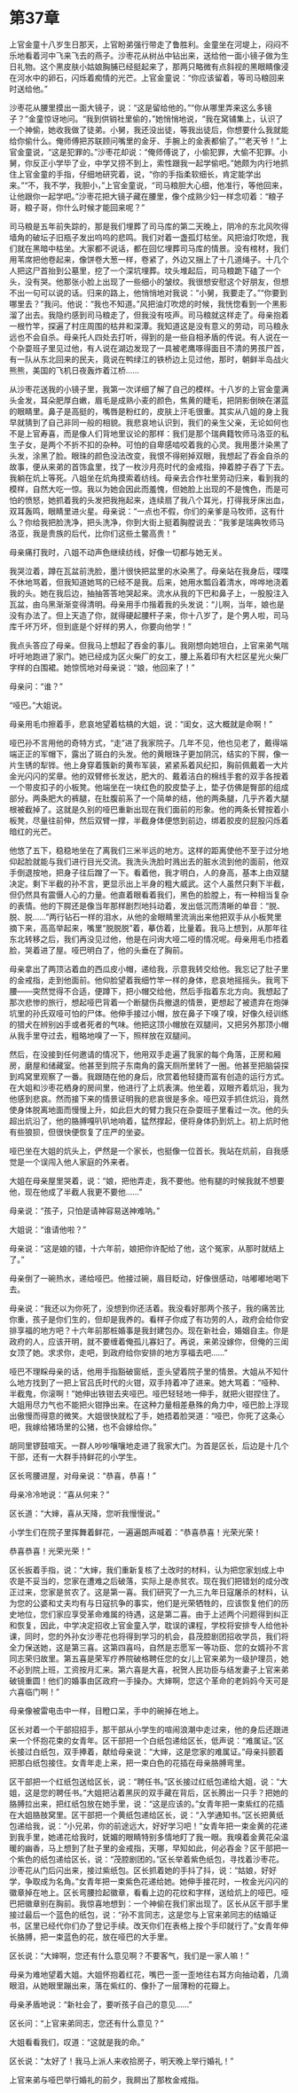 # 第37章

上官金童十八岁生日那天，上官盼弟强行带走了鲁胜利。金童坐在河堤上，闷闷不乐地看着河中飞来飞去的燕子。沙枣花从树丛中钻出来，送给他一面小镜子做为生日礼物。这个黑皮肤小姑娘胸脯已经挺起来了，那两只略微有点斜视的黑眼睛像浸在河水中的卵石，闪烁着痴情的光芒。上官金童说：“你应该留着，等司马粮回来时送给他。”

沙枣花从腰里摸出一面大镜子，说：“这是留给他的。”“你从哪里弄来这么多镜子？”金童惊讶地问。“我到供销社里偷的，”她悄悄地说，“我在窝铺集上，认识了一个神偷，她收我做了徒弟。小舅，我还没出徒，等我出徒后，你想要什么我就能给你偷什么。俺师傅把苏联顾问嘴里的金牙、手腕上的金表都偷了。”“老天爷！”上官金童说，“这是犯罪的。”沙枣花却说：“俺师傅说了，小偷犯罪，大偷不犯罪。小舅，你反正小学毕了业，中学又捞不到上，索性跟我一起学偷吧。”她颇为内行地抓住上官金童的手指，仔细地研究着，说，“你的手指柔软细长，肯定能学出来。”“不，我不学，我胆小，”上官金童说，“司马粮胆大心细，他准行，等他回来，让他跟你一起学吧。”沙枣花把大镜子藏在腰里，像个成熟少妇一样念叨着：“粮子哥，粮子哥，你什么时候才能回来呢？”

司马粮是五年前失踪的，那是我们埋葬了司马库的第二天晚上，阴冷的东北风吹得墙角的破坛子旧瓶子发出呜呜的悲鸣。我们对着一盏孤灯枯坐。风把油灯吹熄，我们就在黑暗中枯坐。大家都不说话，都在回忆埋葬司马库的情景。没有棺材，我们用苇席把他卷起来，像饼卷大葱一样，卷紧了，外边又捆上了十几道绳子。十几个人把这尸首抬到公墓里，挖了一个深坑埋葬。坟头堆起后，司马粮跪下磕了一个头，没有哭。他那张小脸上出现了一些细小的皱纹。我很想安慰这个好朋友，但想不出一句可以说的话。归来的路上，他悄悄地对我说：“小舅，我要走了。”“你要到哪里去？”我问。他说：“我也不知道。”风把油灯吹熄的时候，我恍惚看到一个黑影溜了出去。我隐约感到司马粮走了，但我没有吱声。司马粮就这样走了。母亲抱着一根竹竿，探遍了村庄周围的枯井和深潭。我知道这是没有意义的劳动，司马粮永远也不会自杀。母亲托人四处去打听，得到的是一些自相矛盾的传说。有人说在一个杂耍班子里见过他，有人说在湖边发现了一具被老鹰啄得面目不清的男孩尸首，有一队从东北回来的民夫，竟说在鸭绿江的铁桥边上见过他，那时，朝鲜半岛战火熊熊，美国的飞机日夜轰炸着江桥……

从沙枣花送我的小镜子里，我第一次详细了解了自己的模样。十八岁的上官金童满头金发，耳朵肥厚白嫩，眉毛是成熟小麦的颜色，焦黄的睫毛，把阴影倒映在湛蓝的眼睛里。鼻子是高挺的，嘴唇是粉红的，皮肤上汗毛很重。其实从八姐的身上我早就猜到了自己非同一般的相貌。我悲哀地认识到，我们的亲生父亲，无论如何也不是上官寿喜，而是像人们背地里议论的那样：我们是那个瑞典籍牧师马洛亚的私生子女，是两个不折不扣的杂种。可怕的自卑感啮咬着我的心灵。我用墨汁染黑了头发，涂黑了脸。眼珠的颜色没法改变，我恨不得剜掉双眼，我想起了吞金自杀的故事，便从来弟的首饰盒里，找了一枚沙月亮时代的金戒指，抻着脖子吞了下去。我躺在炕上等死。八姐坐在炕角摸索着纺线。母亲去合作社里劳动归来，看到我的模样，自然大吃一惊。我以为她会因此而羞愧，但她脸上出现的不是愧色，而是可怕的愤怒，她抓着我的头发把我拖起来，连续扇了我八个耳光，打得我牙床出血，双耳轰鸣，眼睛里进火星。母亲说：“一点也不假，你们的亲爹是马牧师，这有什么？你给我把脸洗净，把头洗净，你到大街上挺着胸膛说去：”我爹是瑞典牧师马洛亚，我是贵族的后代，比你们这些土鳖高贵！“

母亲痛打我时，八姐不动声色继续纺线，好像一切都与她无关。

我哭泣着，蹲在瓦盆前洗脸，墨汁很快把盆里的水染黑了。母亲站在我身后，喋喋不休地骂着，但我知道她骂的已经不是我。后来，她用水瓢舀着清水，哗哗地浇着我的头。她在我后边，抽抽答答地哭起来。流水从我的下巴和鼻子上，一股股注入瓦盆，由乌黑渐渐变得清明。母亲用手巾揩着我的头发说：“儿啊，当年，娘也是没有办法了。但上天造了你，就得硬起腰杆子来，你十八岁了，是个男人啦，司马库千坏万坏，但到底是个好样的男人，你要向他学！”

我点头答应了母亲。但我马上想起了吞金的事儿。我刚想向她坦白，上官来弟气喘吁吁地跑进了家门。她已经成为区火柴厂的女工，腰上系着印有大栏区星光火柴厂字样的白围裙。她惊慌地对母亲说：“娘，他回来了！”

母亲问：“谁？”

“哑巴。”大姐说。

母亲用毛巾擦着手，悲哀地望着枯槁的大姐，说：“闺女，这大概就是命啊！”

哑巴孙不言用他的奇特方式，“走”进了我家院子。几年不见，他也见老了，戴得端端正正的军帽下，露出了斑白的头发。他的黄眼珠子更加阴沉，结实的下腭，像一片生锈的犁铧。他上身穿着簇新的黄布军装，紧紧系着风纪扣，胸前佩戴着一大片金光闪闪的奖章。他的双臂修长发达，肥大的、戴着洁白的棉线手套的双手各按着一个带皮扣子的小板凳。他端坐在一块红色的胶皮垫子上，垫子仿佛是臀部的组成部分。两条肥大的裤腿，在肚腹前系了一个简单的结，他的两条腿，几乎齐着大腿根被截掉了。这就是久别的哑巴重新出现在我们面前的形象。他的两条长臂按着小板凳，尽量往前伸，然后双臂一撑，半截身体便悠到前边，绑着胶皮的屁股闪烁着暗红的光芒。

他悠了五下，稳稳地坐在了离我们三米半远的地方。这样的距离使他不至于过分地仰起脸就能与我们进行目光交流。我洗头洗脸时溅出去的脏水流到他的面前，他双手倒退按地，把身子往后蹭了一下。看着他，我才明白，人的身高，基本上由双腿决定。剩下半截的孙不言，更显示出上半身的粗大威武。这个人虽然只剩下半截，但仍然具有震慑人心的力量。他直着眼看着我们，黑色的脸膛上，有一种相当复杂的表情。他的下腭还是像当年那样剧烈地抖动着，发出低沉而清晰的单音：“脱、脱、脱……”两行钻石一样的泪水，从他的金眼睛里流淌出来他把双手从小板凳里摘下来，高高举起来，嘴里“脱脱脱”着，摹仿着，比量着。我马上想到，从那年往东北转移之后，我们再没见过他，他是在问询大哑二哑的情况呢。母亲用毛巾捂着脸，哭着进了屋。哑巴明白了，他的头垂在了胸前。

母亲拿出了两顶沾着血的西瓜皮小帽，递给我，示意我转交给他。我忘记了肚子里的金戒指，走到他面前。他仰脸望着我细竹竿一样的身体，悲哀地摇摇头。我弯下腰——突然觉得不合适，便蹲下，把小帽交给他，然后手指着东北方向。我想起了那次悲惨的旅行，想起哑巴背着一个断腿伤兵撤退的情景，更想起了被遗弃在炮弹坑里的孙氏双哑可怕的尸体。他伸手接过小帽，放在鼻子下嗅了嗅，好像久经训练的猎犬在辨别凶手或者死者的气味。他把这顶小帽放在双腿间，又把另外那顶小帽从我手里夺过去，粗略地嗅了一下，照样放在双腿间。

然后，在没接到任何邀请的情况下，他用双手走遍了我家的每个角落，正房和厢房，磨屋和储藏室。他甚至到院子东南角的露天厕所里转了一圈。他甚至把脑袋探到鸡窝里观察了一番。我跟随在他的身后，欣赏着他轻捷而富有创造的运行方式。在大姐和沙枣花栖身的房间里，他进行了上炕表演。他坐着，双眼齐着炕沿，我为他感到悲哀。然而接下来的情景证明我的悲哀很是多余。哑巴双手抓住炕沿，竟然使身体脱离地面而慢慢上升，如此巨大的臂力我只在杂耍班子里看过一次。他的头超出炕沿了，他的胳膊嘎叭叭地响着，猛然撑起，便将身体扔到炕上。初上炕时他有些狼狈，但很快便恢复了庄严的坐姿。

哑巴坐在大姐的炕头上，俨然是一个家长，也挺像一位首长。我站在炕前，自我感觉是一个误闯入他人家庭的外来者。

大姐在母亲屋里哭着，说：“娘，把他弄走，我不要他。他有腿的时候我就不想要他，现在他成了半截人我更不要他……”

母亲说：“孩子，只怕是请神容易送神难呐。”

大姐说：“谁请他啦？”

母亲说：“这是娘的错，十六年前，娘把你许配给了他，这个冤家，从那时就结上了。”

母亲倒了一碗热水，递给哑巴。他接过碗，眉目眨动，好像很感动，咕嘟嘟地喝下去。

母亲说：“我还以为你死了，没想到你还活着。我没看好那两个孩子，我的痛苦比你重，孩子是你们生的，但却是我养的。看样子你成了有功劳的人，政府会给你安排享福的地方吧？十六年前那桩婚事是我封建包办。现在新社会，婚姻自主。你是政府的人，应该开明，就不要缠着俺孤儿寡妇了。再说，来弟没嫁你，但俺的三闺女顶了她。求求你，走吧，到政府给你安排的地方享福去吧……”

哑巴不理睬母亲的话，他用手指豁破窗纸，歪头望着院子里的情景。大姐从不知什么地方找到了一把上官吕氏时代的火钳，双手持着冲了进来。她大骂着：“哑种、半截鬼，你滚啊！”她伸出铁钳去夹哑巴。哑巴轻轻地一伸手，就把火钳捏住了。大姐用尽力气也不能把火钳挣出来。在这种力量相差悬殊的角力中，哑巴脸上浮现出傲慢而得意的微笑。大姐很快就松了手，她捂着脸哭道：“哑巴，你死了这条心吧，我嫁给猪场里的公猪，也不会嫁给你。”

胡同里锣鼓喧天。一群人吵吵嚷嚷地走进了我家大门。为首是区长，后边是十几个干部，还有一大群手持鲜花的小学生。

区长弯腰进屋，对母亲说：“恭喜，恭喜！”

母亲冷冷地说：“喜从何来？”

区长道：“大婶，喜从天降，您听我慢慢说。”

小学生们在院子里挥舞着鲜花，一遍遍朗声喊着：“恭喜恭喜！光荣光荣！

恭喜恭喜！光荣光荣！“

区长扳着手指，说：“大婶，我们重新复核了土改时的材料，认为把您家划成上中农是不妥当的，您家在遭难之后破落，实际上是赤贫农。现在我们把错划的成分改正过来，您家是贫农了。这是第一喜。我们研究了一九三九年日寇屠杀的材料，认为您的公婆和丈夫均有与日寇抗争的事实，他们是光荣牺牲的，应该恢复他们的历史地位，您们家应享受革命难属的待遇，这是第二喜。由于上述两个问题得到纠正和恢复，因此，中学决定招收上官金童入学，耽误的课程，学校将安排专人给他补课，同时，您的外孙女沙枣花也将得到学习的机会，县茂腔剧团招收学员，我们将全力保送她，这是第三喜。这第四喜吗，自然是志愿军一等功臣、您的女婿孙不言同志荣归故里。第五喜是荣军疗养院破格聘任您的女儿上官来弟为一级护理员，她不必到院上班，工资按月汇来。第六喜是大喜，祝贺人民功臣与结发妻子上官来弟破镜重圆！他们的婚事由区政府一手操办。大婶啊，您这个革命的老妈妈今天可是六喜临门啊！”

母亲像被雷电击中一样，目瞪口呆，手中的碗掉在地上。

区长对着一个干部招招手，那干部从小学生的喧闹浪潮中走过来，他的身后还跟进来一个怀抱花束的女青年。区干部把一个白纸包递给区长，低声说：“难属证。”区长接过白纸包，双手捧着，献给母亲说：“大婶，这是您家的难属证。”母亲抖颤着把那白纸包接住。女青年走上来，把一束白色的花插在母亲胳膊弯里。

区干部把一个红纸包送给区长，说：“聘任书。”区长接过红纸包递给大姐，说：“大姐，这是您的聘任书。”大姐把沾着黑灰的双手藏在背后，区长腾出一只手？把她的胳膊拉出来，把红纸包放在她手里，说：“这是应该的。”女青年把一束紫红的花插在大姐胳肢窝里。区干部把一个黄纸包递给区长，说：“入学通知书。”区长把黄纸包递给我，说：“小兄弟，你的前途远大，好好学习吧！”女青年把一束金黄的花递到我手里，她递花给我时，妩媚的眼睛特别多情地盯了我一眼。我嗅着金黄花朵温暖的幽香，马上想到了肚子里的金戒指，天哪，早知如此，何必吞金？区干部把一个紫色的纸包递给区长，说：“茂腔剧团的。”区长举着紫色纸包，寻找着沙枣花。沙枣花从门后闪出来，接过紫纸包。区长抓着她的手抖了抖，说：“姑娘，好好学，争取成为名角。”女青年把一束紫色花递给她。她伸手接花时，一枚金光闪闪的徽章掉在地上。区长弯腰捡起徽章，看看上边的花纹和字样，送给炕上的哑巴。哑巴把徽章别在胸前。我惊喜地想到：一个神偷在我们家出现了。区长从区干部手里接过最后一个蓝色的纸包，说：“孙不言同志，这是您与上官来弟同志的结婚证书，区里已经代你们办了登记手续。改天你们在表格上按个手印就行了。”女青年伸长胳膊，把一束蓝色的花，放在哑巴的大手里。

区长说：“大婶啊，您还有什么意见啊？不要客气，我们是一家人嘛！”

母亲为难地望着大姐。大姐怀抱着红花，嘴巴一歪一歪地往右耳方向抽动着，几滴眼泪，从她眼里蹦出来，落在紫红的、像扑了一层薄粉的花瓣上。

母亲矛盾地说：“新社会了，要听孩子自己的意见……”

区长问：“上官来弟同志，您还有什么意见？”

大姐看看我们，叹道：“这就是我的命。”

区长说：“太好了！我马上派人来收拾房子，明天晚上举行婚礼！”

上官来弟与哑巴举行婚礼的前夕，我屙出了那枚金戒指。